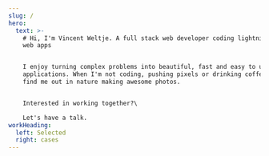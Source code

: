 ```yaml
---
slug: /
hero:
  text: >-
    # Hi, I'm Vincent Weltje. A full stack web developer coding lightning fast
    web apps


    I enjoy turning complex problems into beautiful, fast and easy to use
    applications. When I'm not coding, pushing pixels or drinking coffee, you'll
    find me out in nature making awesome photos.


    Interested in working together?\

    Let's have a talk.
workHeading:
  left: Selected
  right: cases
---
```

